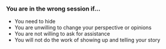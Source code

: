 ### You are in the wrong session if...
  - You need to hide<!-- .element: class="fragment" data-fragment-index="1" -->
  - You are unwilling to change your perspective or opinions<!-- .element: class="fragment" data-fragment-index="2" -->
  - You are not willing to ask for assistance<!-- .element: class="fragment" data-fragment-index="3" -->
  - You will not do the work of showing up and telling your story<!-- .element: class="fragment" data-fragment-index="4" -->
